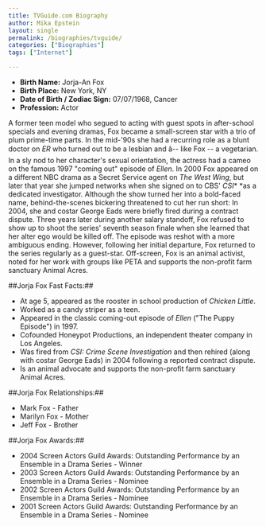 ```yaml
---
title: TVGuide.com Biography
author: Mika Epstein
layout: single
permalink: /biographies/tvguide/
categories: ["Biographies"]
tags: ["Internet"]

---
```


* **Birth Name:** Jorja-An Fox  
* **Birth Place:** New York, NY  
* **Date of Birth / Zodiac Sign:** 07/07/1968, Cancer  
* **Profession:** Actor

A former teen model who segued to acting with guest spots in after-school specials and evening dramas, Fox became a small-screen star with a trio of plum prime-time parts. In the mid-'90s she had a recurring role as a blunt doctor on *ER*&nbsp;who turned out to be a lesbian and â-- like Fox -- a vegetarian. In a sly nod to her character's sexual orientation, the actress had a cameo on the famous 1997 "coming out" episode of *Ellen*. In 2000 Fox appeared on a different NBC drama as a Secret Service agent on *The West Wing*, but later that year she jumped networks when she signed on to CBS' *CSI**&nbsp;*as a dedicated investigator. Although the show turned her into a bold-faced name, behind-the-scenes bickering threatened to cut her run short: In 2004, she and costar George Eads were briefly fired during a contract dispute. Three years later during another salary standoff, Fox refused to show up to shoot the series' seventh season finale when she learned that her alter ego would be killed off. The episode was reshot with a more ambiguous ending. However, following her initial departure, Fox returned to the series regularly as a guest-star. Off-screen, Fox is an animal activist, noted for her work with groups like PETA and supports the non-profit farm sanctuary Animal Acres.

##Jorja Fox Fast Facts:##  
* At age 5,&nbsp;appeared as the rooster in school production of&nbsp;*Chicken Little*.  
* Worked as a candy striper as a teen.  
* Appeared in the classic coming-out episode of *Ellen* ("The Puppy Episode") in 1997.  
* Cofounded Honeypot Productions, an independent theater company in Los Angeles.  
* Was fired from *CSI: Crime Scene Investigation* and then rehired (along with costar George Eads) in 2004 following a reported contract dispute.  
* Is an animal advocate and supports the non-profit farm sanctuary Animal Acres.

##Jorja Fox Relationships:##  
* Mark Fox - Father  
* Marilyn Fox - Mother  
* Jeff Fox - Brother

##Jorja Fox Awards:##  
* 2004 Screen Actors Guild Awards: Outstanding Performance by an Ensemble in a Drama Series - Winner  
* 2003 Screen Actors Guild Awards: Outstanding Performance by an Ensemble in a Drama Series - Nominee  
* 2002 Screen Actors Guild Awards: Outstanding Performance by an Ensemble in a Drama Series - Nominee  
* 2001 Screen Actors Guild Awards: Outstanding Performance by an Ensemble in a Drama Series - Nominee  